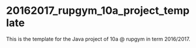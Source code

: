 # 20162017_rupgym_10a_project_template

This is the template for the Java project of 10a @ rupgym in term 2016/2017.
